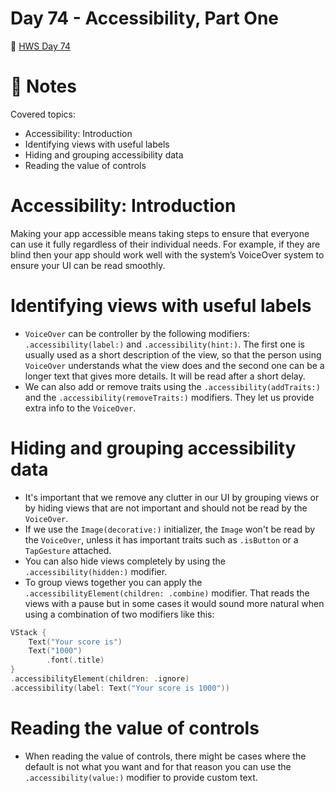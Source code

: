 # Day 74 - Accessibility, Part One

🔗 [HWS Day 74](https://www.hackingwithswift.com/100/swiftui/74)

# 📝 Notes

Covered topics:

- Accessibility: Introduction
- Identifying views with useful labels
- Hiding and grouping accessibility data
- Reading the value of controls

# Accessibility: Introduction

>
Making your app accessible means taking steps to ensure that everyone can use it fully regardless of their individual needs. For example, if they are blind then your app should work well with the system’s VoiceOver system to ensure your UI can be read smoothly.

# Identifying views with useful labels

- `VoiceOver` can be controller by the following modifiers: `.accessibility(label:)` and `.accessibility(hint:)`. The first one is usually used as a short description of the view, so that the person using `VoiceOver` understands what the view does and the second one can be a longer text that gives more details. It will be read after a short delay.
- We can also add or remove traits using the `.accessibility(addTraits:)` and the `.accessibility(removeTraits:)` modifiers. They let us provide extra info to the `VoiceOver`.

# Hiding and grouping accessibility data

- It's important that we remove any clutter in our UI by grouping views or by hiding views that are not important and should not be read by the `VoiceOver`.
- If we use the `Image(decorative:)` initializer, the `Image` won't be read by the `VoiceOver`, unless it has important traits such as `.isButton`	 or a `TapGesture` attached.
- You can also hide views completely by using the `.accessibility(hidden:)` modifier.
- To group views together you can apply the `.accessibilityElement(children: .combine)` modifier. That reads the views with a pause but in some cases it would sound more natural when using a combination of two modifiers like this:

```swift
VStack {
    Text("Your score is")
    Text("1000")
        .font(.title)
}
.accessibilityElement(children: .ignore)
.accessibility(label: Text("Your score is 1000"))
```

# Reading the value of controls

- When reading the value of controls, there might be cases where the default is not what you want and for that reason you can use the `.accessibility(value:)` modifier to provide custom text.